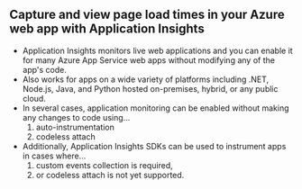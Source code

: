 ## Capture and view page load times in your Azure web app with Application Insights
* Application Insights monitors live web applications and you can enable it for many Azure App Service web apps without modifying any of the app's code.
* Also works for apps on a wide variety of platforms including .NET, Node.js, Java, and Python hosted on-premises, hybrid, or any public cloud.
* In several cases, application monitoring can be enabled without making any changes to code using...
    1. auto-instrumentation
    1. codeless attach
* Additionally, Application Insights SDKs can be used to instrument apps in cases where...
    1. custom events collection is required,
    1. or codeless attach is not yet supported.
